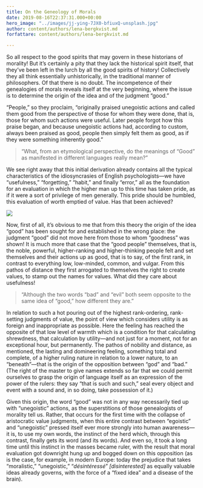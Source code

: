 ```yaml
---
title: On the Geneology of Morals
date: 2019-08-16T22:37:31.000+00:00
hero_image: "../images/jj-ying-7JX0-bfiuxQ-unsplash.jpg"
author: content/authors/lena-bergkvist.md
forfattare: content/authors/lena-bergkvist.md

---
```

So all respect to the good spirits that may govern in these historians of morality! But it’s certainly a pity that they lack the historical spirit itself, that they’ve been left in the lurch by all the good spirits of history! Collectively they all think essentially unhistorically, in the traditional manner of philosophers. Of that there is no doubt. The incompetence of their genealogies of morals reveals itself at the very beginning, where the issue is to determine the origin of the idea and of the judgment “good.”

“People,” so they proclaim, “originally praised unegoistic actions and called them good from the perspective of those for whom they were done, that is, those for whom such actions were useful. Later people forgot how this praise began, and because unegoistic actions had, according to custom, always been praised as good, people then simply felt them as good, as if they were something inherently good.”

> “What, from an etymological perspective, do the meanings of “Good” as manifested in different languages really mean?”

We see right away that this initial derivation already contains all the typical characteristics of the idiosyncrasies of English psychologists—we have “usefulness,” “forgetting,” “habit,” and finally “error,” all as the foundation for an evaluation in which the higher man up to this time has taken pride, as if it were a sort of privilege of men generally. This pride should be humbled, this evaluation of worth emptied of value. Has that been achieved?

![](/content/images/ruslan-bardash-g83y6do219w-unsplash.jpg)

Now, first of all, it’s obvious to me that from this theory the origin of the idea “good” has been sought for and established in the wrong place: the judgment “good” did not move here from those to whom “goodness” was shown! It is much more that case that the “good people” themselves, that is, the noble, powerful, higher-ranking and higher-thinking people felt and set themselves and their actions up as good, that is to say, of the first rank, in contrast to everything low, low-minded, common, and vulgar. From this pathos of distance they first arrogated to themselves the right to create values, to stamp out the names for values. What did they care about usefulness!

> “Although the two words “bad” and “evil” both seem opposite to the same idea of “good,” how different they are.”

In relation to such a hot pouring out of the highest rank-ordering, rank-setting judgments of value, the point of view which considers utility is as foreign and inappropriate as possible. Here the feeling has reached the opposite of that low level of warmth which is a condition for that calculating shrewdness, that calculation by utility—and not just for a moment, not for an exceptional hour, but permanently. The pathos of nobility and distance, as mentioned, the lasting and domineering feeling, something total and complete, of a higher ruling nature in relation to a lower nature, to an “beneath”—that is the origin of the opposition between “god” and “bad.” (The right of the master to give names extends so far that we could permit ourselves to grasp the origin of language itself as an expression of the power of the rulers: they say “that is such and such,” seal every object and event with a sound and, in so doing, take possession of it.)

Given this origin, the word “good” was not in any way necessarily tied up with “unegoistic” actions, as the superstitions of those genealogists of morality tell us. Rather, that occurs for the first time with the collapse of aristocratic value judgments, when this entire contrast between “egoistic” and “unegoistic” pressed itself ever more strongly into human awareness—it is, to use my own words, the instinct of the herd which, through this contrast, finally gets its word (and its words). And even so, it took a long time until this instinct in the masses became ruler, with the result that moral evaluation got downright hung up and bogged down on this opposition (as is the case, for example, in modern Europe: today the prejudice that takes “moralistic,” “unegoistic,” “_désintéressé_” _\[disinterested\]_ as equally valuable ideas already governs, with the force of a “fixed idea” and a disease of the brain).